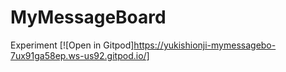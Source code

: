 # MyMessageBoard
Experiment
[![Open in Gitpod]https://yukishionji-mymessagebo-7ux91ga58ep.ws-us92.gitpod.io/]
